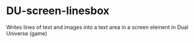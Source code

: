 # DU-screen-linesbox
Writes lines of text and images into a text area in a screen element in Dual Universe (game)
